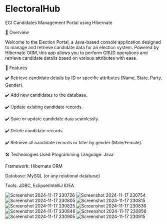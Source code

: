# ElectoralHub
ECI Candidates Management Portal using Hibernate

📌 Overview

Welcome to the Election Portal, a Java-based console application designed to manage and retrieve candidate data for an election system. Powered by Hibernate ORM, this app allows you to perform CRUD operations and retrieve candidate details based on various attributes with ease.

🚀 Features

✔️ Retrieve candidate details by ID or specific attributes (Name, State, Party, Gender).

✔️ Add new candidates to the database.

✔️ Update existing candidate records.

✔️ Save or update candidate data seamlessly.

✔️ Delete candidate records.

✔️ Retrieve all candidate records or filter by gender (Male/Female).


🛠️ Technologies Used
Programming Language: Java

Framework: Hibernate ORM

Database: MySQL (or any relational database)

Tools: JDBC, Eclipse/IntelliJ IDEA


![Screenshot 2024-11-17 230726](https://github.com/user-attachments/assets/6f7db4d7-1449-41b6-8949-c03241a9c02b)
![Screenshot 2024-11-17 230754](https://github.com/user-attachments/assets/54046ba9-166d-43ac-a27d-a95806b98760)
![Screenshot 2024-11-17 230805](https://github.com/user-attachments/assets/16d0e133-35d8-464b-a476-e486884b30e1)
![Screenshot 2024-11-17 230815](https://github.com/user-attachments/assets/aece28f4-ca66-433b-890c-63de15455afc)
![Screenshot 2024-11-17 230825](https://github.com/user-attachments/assets/494cb5d9-1abb-457a-bbfa-b6af1170c4cb)
![Screenshot 2024-11-17 230836](https://github.com/user-attachments/assets/599c3673-cf72-4b61-80e2-36b1aa8cac8f)
![Screenshot 2024-11-17 230846](https://github.com/user-attachments/assets/741efda7-e1c1-4fa1-ae08-55aa2ff2cf74)
![Screenshot 2024-11-17 230856](https://github.com/user-attachments/assets/9685b561-3b8d-4084-ba50-0553252fb82f)
![Screenshot 2024-11-17 230905](https://github.com/user-attachments/assets/2c706108-26f9-450c-81a5-1f4fe433b90b)
![Screenshot 2024-11-17 230915](https://github.com/user-attachments/assets/8a07b7d4-1f9e-4037-9f27-b42dc618f2b7)
